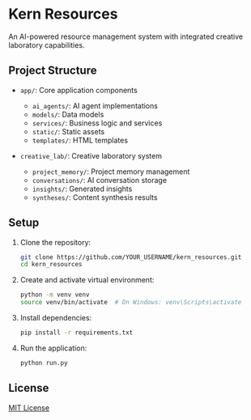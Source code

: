 # Kern Resources

An AI-powered resource management system with integrated creative laboratory capabilities.

## Project Structure

- `app/`: Core application components
  - `ai_agents/`: AI agent implementations
  - `models/`: Data models
  - `services/`: Business logic and services
  - `static/`: Static assets
  - `templates/`: HTML templates

- `creative_lab/`: Creative laboratory system
  - `project_memory/`: Project memory management
  - `conversations/`: AI conversation storage
  - `insights/`: Generated insights
  - `syntheses/`: Content synthesis results

## Setup

1. Clone the repository:
   ```bash
   git clone https://github.com/YOUR_USERNAME/kern_resources.git
   cd kern_resources
   ```

2. Create and activate virtual environment:
   ```bash
   python -m venv venv
   source venv/bin/activate  # On Windows: venv\Scripts\activate
   ```

3. Install dependencies:
   ```bash
   pip install -r requirements.txt
   ```

4. Run the application:
   ```bash
   python run.py
   ```

## License

[MIT License](LICENSE)